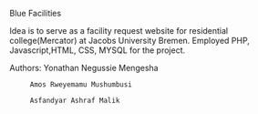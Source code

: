 Blue Facilities

Idea is to serve as a facility request website for residential college(Mercator) at Jacobs University Bremen. 
Employed PHP, Javascript,HTML, CSS, MYSQL for the project.









Authors: Yonathan Negussie Mengesha

         Amos Rweyemamu Mushumbusi
         
         Asfandyar Ashraf Malik
         
         
         